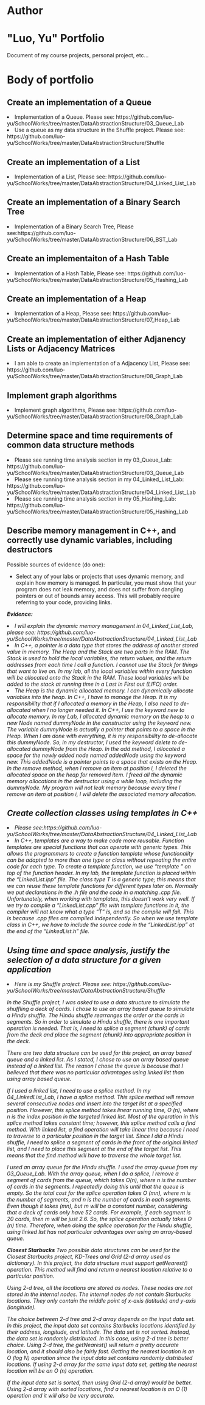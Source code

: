 Author
==========
"Luo, Yu"
Portfolio
=========

Document of my course projects, personal project, etc...


Body of portfolio
====

Create an implementation of a Queue
----
<li> Implementation of a Queue. Please see: https://github.com/luo-yu/SchoolWorks/tree/master/DataAbstractionStructure/03_Queue_Lab</li>

<li> Use a queue as my data structure in the Shuffle project. Please see: https://github.com/luo-yu/SchoolWorks/tree/master/DataAbstractionStructure/Shuffle</li>


Create an implementation of a List
----
<li>Implementation of a List, Please see: https://github.com/luo-yu/SchoolWorks/tree/master/DataAbstractionStructure/04_Linked_List_Lab</li>

Create an implementation of a Binary Search Tree
----
<li>Implementation of a Binary Search Tree, Please see:https://github.com/luo-yu/SchoolWorks/tree/master/DataAbstractionStructure/06_BST_Lab</li>

Create an implementaiton of a Hash Table
----

<li>Implementation of a Hash Table, Please see: https://github.com/luo-yu/SchoolWorks/tree/master/DataAbstractionStructure/05_Hashing_Lab</li>

Create an implementation of a Heap
----
<li>Implementation of a Heap, Please see: https://github.com/luo-yu/SchoolWorks/tree/master/DataAbstractionStructure/07_Heap_Lab </li>


Create an implementation of either Adjanency Lists or Adjacency Matrices
----

<li>I am able to create an implementation of a Adjacency List, Please see: https://github.com/luo-yu/SchoolWorks/tree/master/DataAbstractionStructure/08_Graph_Lab </li>


Implement graph algorithms
----


<li>Implement graph algorithms, Please see: https://github.com/luo-yu/SchoolWorks/tree/master/DataAbstractionStructure/08_Graph_Lab </li>


Determine space and time requirements of common data structure methods
-----

<li>Please see running time analysis section in my 03_Queue_Lab: https://github.com/luo-yu/SchoolWorks/tree/master/DataAbstractionStructure/03_Queue_Lab</li>

<li>Please see running time analysis section in my 04_Linked_List_Lab: https://github.com/luo-yu/SchoolWorks/tree/master/DataAbstractionStructure/04_Linked_List_Lab</li>

<li>Please see running time analysis section in my 05_Hashing_Lab: https://github.com/luo-yu/SchoolWorks/tree/master/DataAbstractionStructure/05_Hashing_Lab</li>

Describe memory management in C++, and correctly use dynamic variables, including destructors
----
Possible sources of evidence (do one):

* Select any of your labs or projects that uses dynamic memory, and explain how memory is managed. In particular, you must show that your program does not leak memory, and does not suffer from dangling pointers or out of bounds array access. This will probably require referring to your code, providing links.

<strong><em>Evidence:<em></strong>
<li>I will explain the dynamic memory management in 04_Linked_List_Lab, please see: https://github.com/luo-yu/SchoolWorks/tree/master/DataAbstractionStructure/04_Linked_List_Lab</li>

<li>In C++, a pointer is a data type that stores the address of another stored value in memory. The Heap and the Stack are two parts in the RAM. The Stack is used to hold the local variables, the return values, and the return addresses from each time I call a function. I cannot use the Stack for things that want to live on. In my lab, all the local variables within every function will be allocated onto the Stack in the RAM. These local variables will be added to the stack at running time in a Last in First out (LIFO) order. </li>

<li>The Heap is the dynamic allocated memory. I can dynamically allocate variables into the heap. In C++, I have to manage the Heap. It is my responsibility that if I allocated a memory in the Heap, I also need to de-allocated when I no longer needed it. In C++, I use the keyword new to allocate memory. In my Lab, I allocated dynamic memory on the heap to a new Node named dummyNode in the constructor using the keyword new. The variable dummyNode is actually a pointer that points to a space in the Heap. When I am done with everything, it is my responsibility to de-allocate this dummyNode. So, in my destructor, I used the keyword delete to de-allocated dummyNode from the Heap. In the add method, I allocated a space for the newly added node named addedNode using the keyword new. This addedNode is a pointer points to a space that exists on the Heap. In the remove method, when I remove an item at position i, I deleted the allocated space on the heap for removed item. I freed all the dynamic memory allocations in the destructor using a while loop, including the dummyNode. My program will not leak memory because every time I remove an item at position i, I will delete the associated memory allocation.
</li>

Create collection classes using templates in C++
----
<li>Please see:https://github.com/luo-yu/SchoolWorks/tree/master/DataAbstractionStructure/04_Linked_List_Lab </li>

<li>In C++, templates are a way to make code more reusable. Function templates are special functions that can operate with generic types. This allows the programmers to create a function template whose functionality can be adapted to more than one type or class without repeating the entire code for each type. To create a template function, we use “template <class type>” on top of the function header. In my lab, the template function is placed within the “LinkedList.ipp” file. The class type T is a generic type; this means that we can reuse these template functions for different types later on. Normally we put declarations in the .h file and the code in a matching .cpp file. Unfortunately, when working with templates, this doesn’t work very well. If we try to compile a “LinkedList.cpp” file with template functions in it, the compiler will not know what a type “T” is, and so the compile will fail. This is because .cpp files are compiled independently.  So when we use template class in C++, we have to include the source code in the “LinkedList.ipp” at the end of the “LinkedList.h” file. </li>


Using time and space analysis, justify the selection of a data structure for a given application
----
<li>Here is my Shuffle project. Please see: https://github.com/luo-yu/SchoolWorks/tree/master/DataAbstractionStructure/Shuffle</li>

In the Shuffle project, I was asked to use a data structure to simulate the shuffling a deck of cards. I chose to use an array based queue to simulate a Hindu shuffle. The Hindu shuffle rearranges the order or the cards in segments. So in order to simulate a Hindu shuffle, there is one important operation is needed. That is, I need to splice a segment (chunk) of cards from the deck and place the segment (chunk) into appropriate position in the deck. 

There are two data structure can be used for this project, an array based queue and a linked list. As I stated, I chose to use an array based queue instead of a linked list. The reason I chose the queue is because that I believed that there was no particular advantages using linked list than using array based queue. 

If I used a linked list, I need to use a splice method. In my 04_LinkedList_Lab, I have a splice method. This splice method will remove several consecutive nodes and insert into the target list at a specified position. However, this splice method takes linear running time, O (n), where n is the index position in the targeted linked list. Most of the operation in this splice method takes constant time; however, this splice method calls a find method. With linked list, a find operation will take linear time because I need to traverse to a particular position in the target list. Since I did a Hindu shuffle, I need to splice a segment of cards in the front of the original linked list, and I need to place this segment at the end of the target list. This means that the find method will have to traverse the whole target list. 

I used an array queue for the Hindu shuffle. I used the array queue from my 03_Queue_Lab. With the array queue, when I do a splice, I remove a segment of cards from the queue, which takes O(n), where n is the number of cards in the segments. I repeatedly doing this until that the queue is empty. So the total cost for the splice operation takes O (m*n), where m is the number of segments, and n is the number of cards in each segments. Even though it takes (m*n), but m will be a constant number, considering that a deck of cards only have 52 cards. For example, if each segment is 20 cards, then m will be just 2.6. So, the splice operation actually takes O (n) time. Therefore, when doing the splice operation for the Hindu shuffle, using linked list has not particular advantages over using an array-based queue. 

<strong><em>Closest Starbucks<em></strong>
Two possible data structures can be used for the Closest Starbucks project, KD-Trees and Grid (2-d array used as dictionary).  In this project, the data structure must support getNearest() operation.  This method will find and return a nearest location relative to a particular position. 


Using 2-d tree, all the locations are stored as nodes. These nodes are not stored in the internal nodes. The internal nodes do not contain Starbucks locations. They only contain the middle point of x-axis (latitude) and y-axis (longitude).

The choice between 2-d tree and 2-d array depends on the input data set. In this project, the input data set contains Starbucks locations identified by their address, longitude, and latitude. The data set is not sorted. Instead, the data set is randomly distributed. In this case, using 2-d tree is better choice.  Using 2-d tree, the getNearest() will return a pretty accurate location, and it should also be fairly fast.  Getting the nearest location is an O (log N) operation since the input data set contains randomly distributed locations. If using 2-d array for the same input data set, getting the nearest location will be an O (n) operation. 

If the input data set is sorted, then using Grid (2-d array) would be better. Using 2-d array with sorted locations, find a nearest location is an O (1) operation and it will also be very accurate. 

